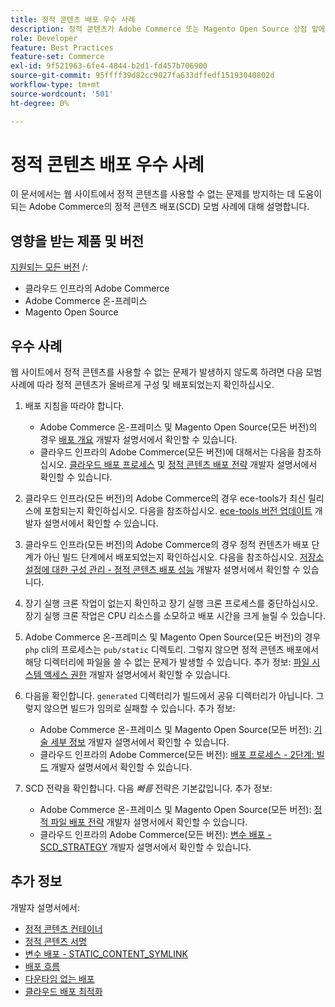 ```yaml
---
title: 정적 콘텐츠 배포 우수 사례
description: 정적 콘텐츠가 Adobe Commerce 또는 Magento Open Source 상점 앞에 표시되지 않는 문제를 방지하는 방법에 대해 알아봅니다.
role: Developer
feature: Best Practices
feature-set: Commerce
exl-id: 9f521963-6fe4-4844-b2d1-fd457b706900
source-git-commit: 95ffff39d82cc9027fa633dffedf15193040802d
workflow-type: tm+mt
source-wordcount: '501'
ht-degree: 0%

---
```


# 정적 콘텐츠 배포 우수 사례

이 문서에서는 웹 사이트에서 정적 콘텐츠를 사용할 수 없는 문제를 방지하는 데 도움이 되는 Adobe Commerce의 정적 콘텐츠 배포(SCD) 모범 사례에 대해 설명합니다.

## 영향을 받는 제품 및 버전

[지원되는 모든 버전](../../../release/versions.md) /:

* 클라우드 인프라의 Adobe Commerce
* Adobe Commerce 온-프레미스
* Magento Open Source

## 우수 사례

웹 사이트에서 정적 콘텐츠를 사용할 수 없는 문제가 발생하지 않도록 하려면 다음 모범 사례에 따라 정적 콘텐츠가 올바르게 구성 및 배포되었는지 확인하십시오.

1. 배포 지침을 따라야 합니다.
   * Adobe Commerce 온-프레미스 및 Magento Open Source(모든 버전)의 경우 [배포 개요](../../../configuration/deployment/overview.md) 개발자 설명서에서 확인할 수 있습니다.
   * 클라우드 인프라의 Adobe Commerce(모든 버전)에 대해서는 다음을 참조하십시오. [클라우드 배포 프로세스](https://devdocs.magento.com/cloud/deploy/cloud-deployment-process.html) 및 [정적 콘텐츠 배포 전략](https://devdocs.magento.com/cloud/deploy/static-content-deployment.html) 개발자 설명서에서 확인할 수 있습니다.

1. 클라우드 인프라(모든 버전)의 Adobe Commerce의 경우 ece-tools가 최신 릴리스에 포함되는지 확인하십시오. 다음을 참조하십시오. [ece-tools 버전 업데이트](https://devdocs.magento.com/cloud/release-notes/ece-release-notes.html) 개발자 설명서에서 확인할 수 있습니다.
1. 클라우드 인프라(모든 버전)의 Adobe Commerce의 경우 정적 컨텐츠가 배포 단계가 아닌 빌드 단계에서 배포되었는지 확인하십시오. 다음을 참조하십시오. [저장소 설정에 대한 구성 관리 - 정적 콘텐츠 배포 성능](https://devdocs.magento.com/cloud/live/sens-data-over.html#cloud-confman-scd-over) 개발자 설명서에서 확인할 수 있습니다.
1. 장기 실행 크론 작업이 없는지 확인하고 장기 실행 크론 프로세스를 중단하십시오. 장기 실행 크론 작업은 CPU 리소스를 소모하고 배포 시간을 크게 늘릴 수 있습니다.
1. Adobe Commerce 온-프레미스 및 Magento Open Source(모든 버전)의 경우 `php` cli의 프로세스는 `pub/static` 디렉토리. 그렇지 않으면 정적 콘텐츠 배포에서 해당 디렉터리에 파일을 쓸 수 없는 문제가 발생할 수 있습니다. 추가 정보: [파일 시스템 액세스 권한](https://experienceleague.adobe.com/docs/commerce-operations/configuration-guide/deployment/file-system-permissions.html) 개발자 설명서에서 확인할 수 있습니다.
1. 다음을 확인합니다. `generated` 디렉터리가 빌드에서 공유 디렉터리가 아닙니다. 그렇지 않으면 빌드가 임의로 실패할 수 있습니다. 추가 정보:
   * Adobe Commerce 온-프레미스 및 Magento Open Source(모든 버전): [기술 세부 정보](https://experienceleague.adobe.com/docs/commerce-operations/configuration-guide/deployment/technical-details.html) 개발자 설명서에서 확인할 수 있습니다.
   * 클라우드 인프라의 Adobe Commerce(모든 버전): [배포 프로세스 - 2단계: 빌드](https://devdocs.magento.com/cloud/reference/discover-deploy.html#cloud-deploy-over-phases-build) 개발자 설명서에서 확인할 수 있습니다.

1. SCD 전략을 확인합니다. 다음 *빠름* 전략은 기본값입니다. 추가 정보:
   * Adobe Commerce 온-프레미스 및 Magento Open Source(모든 버전): [정적 파일 배포 전략](https://experienceleague.adobe.com/docs/commerce-operations/configuration-guide/cli/static-view/static-view-file-strategy.html) 개발자 설명서에서 확인할 수 있습니다.
   * 클라우드 인프라의 Adobe Commerce(모든 버전): [변수 배포 - SCD\_STRATEGY](https://devdocs.magento.com/cloud/env/variables-deploy.html#scd_strategy) 개발자 설명서에서 확인할 수 있습니다.

## 추가 정보

개발자 설명서에서:

* [정적 콘텐츠 컨테이너](https://developer.adobe.com/commerce/admin-developer/pattern-library/containers/static-content/)
* [정적 콘텐츠 서명](https://experienceleague.adobe.com/docs/commerce-operations/configuration-guide/cache/static-content-signing.html)
* [변수 배포 - STATIC\_CONTENT\_SYMLINK](https://devdocs.magento.com/cloud/env/variables-deploy.html#static_content_symlink)
* [배포 흐름](../../../performance/deployment-flow.md)
* [다운타임 없는 배포](https://devdocs.magento.com/cloud/deploy/reduce-downtime.html)
* [클라우드 배포 최적화](https://devdocs.magento.com/cloud/deploy/optimize-cloud-deployment.html)
